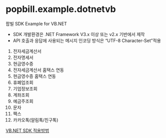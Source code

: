 ﻿popbill.example.dotnetvb
======================

팝빌 SDK Example for VB.NET

+ SDK 개발환경은 .NET Framework V3.x 이상 또는 v2.x 기반에서 제작
+ API 호출과 응답에 사용되는 메시지 인코딩 방식은 “UTF-8 Character-Set”적용

1. 전자세금계산서
2. 전자명세서
3. 현금영수증
4. 전자세금계산서 홈택스 연동
5. 현금영수증 홈택스 연동
6. 휴폐업조회
7. 기업정보조회
8. 계좌조회
9. 예금주조회
10. 문자
11. 팩스
12. 카카오톡(알림톡/친구톡)

[VB.NET SDK 적용방법](https://docs.popbill.com/taxinvoice/tutorial/dotnet)
